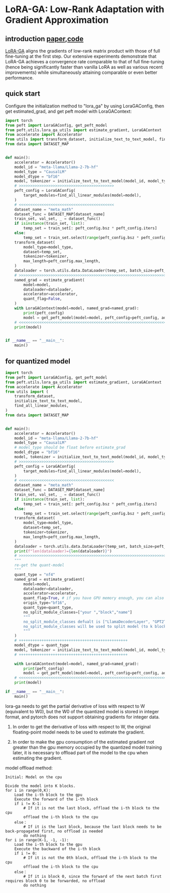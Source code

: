 # LoRA-GA: Low-Rank Adaptation with Gradient Approximation

## introduction [paper](https://arxiv.org/abs/2407.05000),[code](https://github.com/Outsider565/LoRA-GA)

[LoRA-GA](https://arxiv.org/abs/2407.05000) aligns the gradients of low-rank matrix product with those of full fine-tuning at the first step. Our extensive experiments demonstrate that LoRA-GA achieves a convergence rate comparable to that of full fine-tuning (hence being significantly faster than vanilla LoRA as well as various recent improvements) while simultaneously attaining comparable or even better performance.

## quick start

Configure the initialization method to "lora_ga" by using LoraGAConfig, then get estimated_grad, and get peft model with LoraGAContext:

```python
import torch
from peft import LoraGAConfig, get_peft_model
from peft.utils.lora_ga_utils import estimate_gradient, LoraGAContext
from accelerate import Accelerator
from utils import transform_dataset, initialize_text_to_text_model, find_all_linear_modules
from data import DATASET_MAP


def main():
    accelerator = Accelerator()
    model_id = "meta-llama/Llama-2-7b-hf"
    model_type = "CausalLM"
    model_dtype = "bf16"
    model, tokenizer = initialize_text_to_text_model(model_id, model_type, model_dtype, flash_attention=True)
    # >>>>>>>>>>>>>>>>>>>>>>>>>>>>>>>>>>>>>>>>>>
    peft_config = LoraGAConfig(
        target_modules=find_all_linear_modules(model=model),
    )
    # <<<<<<<<<<<<<<<<<<<<<<<<<<<<<<<<<<<<<<<<<<
    dataset_name = "meta_math"
    dataset_func = DATASET_MAP[dataset_name]
    train_set, val_set, _ = dataset_func()
    if isinstance(train_set, list):
        temp_set = train_set[: peft_config.bsz * peft_config.iters]
    else:
        temp_set = train_set.select(range(peft_config.bsz * peft_config.iters))
    transform_dataset(
        model_type=model_type,
        dataset=temp_set,
        tokenizer=tokenizer,
        max_length=peft_config.max_length,
    )
    dataloader = torch.utils.data.DataLoader(temp_set, batch_size=peft_config.bsz)
    # >>>>>>>>>>>>>>>>>>>>>>>>>>>>>>>>>>>>>>>>>>>>>>>>>>>>>>>>>>>>>>>>>>>>
    named_grad = estimate_gradient(
        model=model,
        dataloader=dataloader,
        accelerator=accelerator,
        quant_flag=False,
    )
    with LoraGAContext(model=model, named_grad=named_grad):
        print(peft_config)
        model = get_peft_model(model=model, peft_config=peft_config, adapter_name="default")
    # <<<<<<<<<<<<<<<<<<<<<<<<<<<<<<<<<<<<<<<<<<<<<<<<<<<<<<<<<<<<<<<<<<<<<<
    print(model)


if __name__ == "__main__":
    main()

```

## for quantized model

```python
import torch
from peft import LoraGAConfig, get_peft_model
from peft.utils.lora_ga_utils import estimate_gradient, LoraGAContext
from accelerate import Accelerator
from utils import (
    transform_dataset,
    initialize_text_to_text_model,
    find_all_linear_modules,
)
from data import DATASET_MAP


def main():
    accelerator = Accelerator()
    model_id = "meta-llama/Llama-2-7b-hf"
    model_type = "CausalLM"
    # model_type should be float before estimate_grad
    model_dtype = "bf16"
    model, tokenizer = initialize_text_to_text_model(model_id, model_type, model_dtype, flash_attention=False)
    # >>>>>>>>>>>>>>>>>>>>>>>>>>>>>>>>>>>>>>>>>>
    peft_config = LoraGAConfig(
        target_modules=find_all_linear_modules(model=model),
    )
    # <<<<<<<<<<<<<<<<<<<<<<<<<<<<<<<<<<<<<<<<<<
    dataset_name = "meta_math"
    dataset_func = DATASET_MAP[dataset_name]
    train_set, val_set, _ = dataset_func()
    if isinstance(train_set, list):
        temp_set = train_set[: peft_config.bsz * peft_config.iters]
    else:
        temp_set = train_set.select(range(peft_config.bsz * peft_config.iters))
    transform_dataset(
        model_type=model_type,
        dataset=temp_set,
        tokenizer=tokenizer,
        max_length=peft_config.max_length,
    )
    dataloader = torch.utils.data.DataLoader(temp_set, batch_size=peft_config.bsz)
    print(f"len(dataloader)={len(dataloader)}")
    # >>>>>>>>>>>>>>>>>>>>>>>>>>>>>>>>>>>>>>>>>>>>>>>>>>>>>>>>>>>>>>>>>>>>
    """
    re-get the quant-model
    """
    quant_type = "nf4"
    named_grad = estimate_gradient(
        model=model,
        dataloader=dataloader,
        accelerator=accelerator,
        quant_flag=True, # if you have GPU memory enough, you can also set quant_flag=Ture to acclerate estimate_gradient
        origin_type="bf16",
        quant_type=quant_type,
        no_split_module_classes=["your ","block","name"]
        """
        no_split_module_classes defualt is ["LlamaDecoderLayer", "GPT2TransformerBlock", "T5Block", "GPT2Block","FlaxGPT2Block",]
        no_split_module_classes will be used to split model (to k block) for offload.
        """
    )
    # ++++++++++++++++++++++++++++++++++++++++++++++++
    model_dtype = quant_type
    model, tokenizer = initialize_text_to_text_model(model_id, model_type, model_dtype, flash_attention=False)
    # ++++++++++++++++++++++++++++++++++++++++++++++++

    with LoraGAContext(model=model, named_grad=named_grad):
        print(peft_config)
        model = get_peft_model(model=model, peft_config=peft_config, adapter_name="default")
    # <<<<<<<<<<<<<<<<<<<<<<<<<<<<<<<<<<<<<<<<<<<<<<<<<<<<<<<<<<<<<<<<<<<<<<
    print(model)

if __name__ == "__main__":
    main()

```

lora-ga needs to get the partial derivative of loss with respect to W (equivalent to W0),
but the W0 of the quantized model is stored in integer format,
and pytorch does not support obtaining gradients for integer data.

1. In order to get the derivative of loss with respect to W, the original floating-point model
   needs to be used to estimate the gradient.

2. In order to make the gpu consumption of the estimated gradient not greater than the gpu memory occupied by
   the quantized model training later,
   it is necessary to offload part of the model to the cpu when estimating the gradient.

model offload method:

```pytoon
Initial: Model on the cpu

Divide the model into K blocks.
for i in range(0,K):
    Load the i-th block to the gpu
    Execute the forward of the i-th block
    if i != K-1:
        # If it is not the last block, offload the i-th block to the cpu
        offload the i-th block to the cpu
    else：
        # If it is the last block, because the last block needs to be back-propagated first, no offload is needed
        do nothing
for i in range(K-1, -1, -1):
    Load the i-th block to the gpu
    Execute the backward of the i-th block
    if i != 0:
        # If it is not the 0th block, offload the i-th block to the cpu
        offload the i-th block to the cpu
    else：
        # If it is block 0, since the forward of the next batch first requires block 0 to be forwarded, no offload
        do nothing
```
